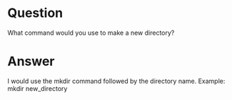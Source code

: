 # Question

What command would you use to make a new directory?

# Answer

I would use the mkdir command followed by the directory name. Example: mkdir new_directory